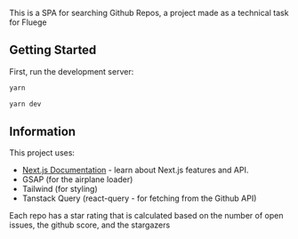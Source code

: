 This is a SPA for searching Github Repos, a project made as a technical task for Fluege

## Getting Started

First, run the development server:

```bash
yarn
```

```bash
yarn dev
```

## Information

This project uses:

- [Next.js Documentation](https://nextjs.org/docs) - learn about Next.js features and API.
- GSAP (for the airplane loader)
- Tailwind (for styling)
- Tanstack Query (react-query - for fetching from the Github API)

Each repo has a star rating that is calculated based on the number of open issues, the github score, and the stargazers
